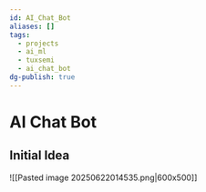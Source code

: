 ```yaml
---
id: AI_Chat_Bot
aliases: []
tags:
  - projects
  - ai_ml
  - tuxsemi
  - ai_chat_bot
dg-publish: true
---
```

# AI Chat Bot

## Initial Idea
![[Pasted image 20250622014535.png|600x500]]

#### 